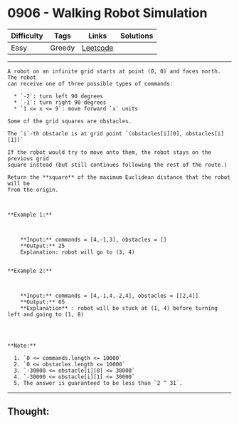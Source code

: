 # 0906 - Walking Robot Simulation

Difficulty  | Tags | Links | Solutions
----------- | ---- | ----- | -----
Easy | Greedy | [Leetcode](https://leetcode.com/problems/walking-robot-simulation/description/) |


-----------

```
A robot on an infinite grid starts at point (0, 0) and faces north.  The robot
can receive one of three possible types of commands:

  * `-2`: turn left 90 degrees
  * `-1`: turn right 90 degrees
  * `1 <= x <= 9`: move forward `x` units

Some of the grid squares are obstacles.

The `i`-th obstacle is at grid point `(obstacles[i][0], obstacles[i][1])`

If the robot would try to move onto them, the robot stays on the previous grid
square instead (but still continues following the rest of the route.)

Return the **square** of the maximum Euclidean distance that the robot will be
from the origin.



**Example 1:**

    
    
    **Input:** commands = [4,-1,3], obstacles = []
    **Output:** 25
    Explanation: robot will go to (3, 4)
    

**Example 2:**

    
    
    **Input:** commands = [4,-1,4,-2,4], obstacles = [[2,4]]
    **Output:** 65
    **Explanation** : robot will be stuck at (1, 4) before turning left and going to (1, 8)
    



**Note:**

  1. `0 <= commands.length <= 10000`
  2. `0 <= obstacles.length <= 10000`
  3. `-30000 <= obstacle[i][0] <= 30000`
  4. `-30000 <= obstacle[i][1] <= 30000`
  5. The answer is guaranteed to be less than `2 ^ 31`.
```

-----------

## Thought:
